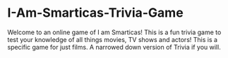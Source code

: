 # I-Am-Smarticas-Trivia-Game
Welcome to an online game of I am Smarticas! This is a fun trivia game to test your knowledge of all things movies, TV shows and actors! This is a specific game for just films. A narrowed down version of Trivia if you will.  
